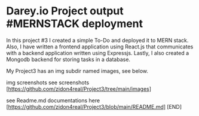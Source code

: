 # Darey.io Project output #MERNSTACK deployment

In this project #3 I  created a simple To-Do and deployed it to MERN stack. Also, I have written a frontend application using React.js that communicates with a backend application written using Expressjs. Lastly, I also created a Mongodb backend for storing tasks in a database.

My Project3 has an img subdir named images, see below.

img screenshots
see screenshots [https://github.com/zidon4real/Project3/tree/main/images]

see Readme.md documentations here [https://github.com/zidon4real/Project3/blob/main/README.md] [END]
